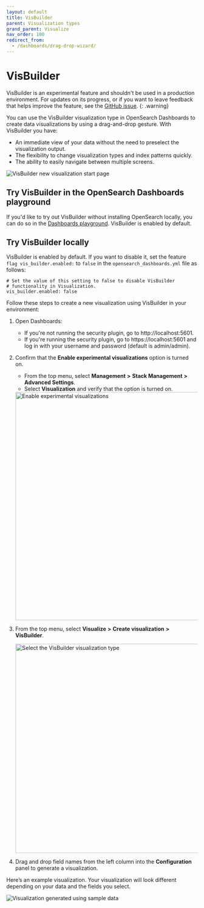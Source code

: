 ```yaml
---
layout: default
title: VisBuilder
parent: Visualization types
grand_parent: Visualize
nav_order: 100
redirect_from:
  - /dashboards/drag-drop-wizard/
---
```


# VisBuilder

VisBuilder is an experimental feature and shouldn't be used in a production environment. For updates on its progress, or if you want to leave feedback that helps improve the feature, see the [GitHub issue](https://github.com/opensearch-project/OpenSearch-Dashboards/issues/2280).
{: .warning}

You can use the VisBuilder visualization type in OpenSearch Dashboards to create data visualizations by using a drag-and-drop gesture. With VisBuilder you have:

* An immediate view of your data without the need to preselect the visualization output.
* The flexibility to change visualization types and index patterns quickly.
* The ability to easily navigate between multiple screens.

<img src="{{site.url}}{{site.baseurl}}/images/vis-builder-2.png" alt="VisBuilder new visualization start page">

## Try VisBuilder in the OpenSearch Dashboards playground

If you'd like to try out VisBuilder without installing OpenSearch locally, you can do so in the [Dashboards playground](https://playground.opensearch.org/app/vis-builder#/). VisBuilder is enabled by default.

## Try VisBuilder locally

VisBuilder is enabled by default. If you want to disable it, set the feature `flag vis_builder.enabled:` to `false` in the `opensearch_dashboards.yml` file as follows:

```
# Set the value of this setting to false to disable VisBuilder
# functionality in Visualization.
vis_builder.enabled: false
``` 

Follow these steps to create a new visualization using VisBuilder in your environment:

1. Open Dashboards:
    - If you're not running the security plugin, go to http://localhost:5601.
    - If you're running the security plugin, go to https://localhost:5601 and log in with your username and password (default is admin/admin).

2. Confirm that the **Enable experimental visualizations** option is turned on.
   - From the top menu, select **Management** **>** **Stack Management** **>** **Advanced Settings**.
   - Select **Visualization** and verify that the option is turned on.
   
   <img src="{{site.url}}{{site.baseurl}}/images/enable-experimental-viz.png" alt="Enable experimental visualizations" width="600">

3. From the top menu, select **Visualize** **>** **Create visualization** **>** **VisBuilder**.

   <img src="{{site.url}}{{site.baseurl}}/images/vis-builder-1.png" alt="Select the VisBuilder visualization type" width="550">  

4. Drag and drop field names from the left column into the **Configuration** panel to generate a visualization.

Here’s an example visualization. Your visualization will look different depending on your data and the fields you select.

<img src="{{site.url}}{{site.baseurl}}/images/drag-drop-generated-viz.png" alt="Visualization generated using sample data">
